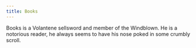 ```yaml
---
title: Books
---
```


Books is a Volantene sellsword and member of the Windblown. He is a notorious reader, he always seems to have his nose poked in some crumbly scroll.


